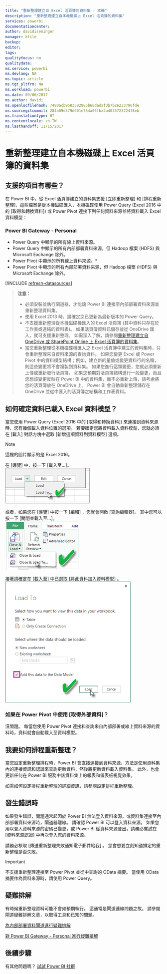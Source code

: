```yaml
---
title: "重新整理建立自 Excel 活頁簿的資料集 - 本機"
description: "重新整理建立自本機磁碟上 Excel 活頁簿的資料集"
services: powerbi
documentationcenter: 
author: davidiseminger
manager: kfile
backup: 
editor: 
tags: 
qualityfocus: no
qualitydate: 
ms.service: powerbi
ms.devlang: NA
ms.topic: article
ms.tgt_pltfrm: NA
ms.workload: powerbi
ms.date: 09/06/2017
ms.author: davidi
ms.openlocfilehash: 7480acb9583582985b68dadaf3b7b26233796fde
ms.sourcegitcommit: 284b09d579d601e754a05fba2a4025723724f8eb
ms.translationtype: HT
ms.contentlocale: zh-TW
ms.lasthandoff: 11/15/2017
---
```

# <a name="refresh-a-dataset-created-from-an-excel-workbook-on-a-local-drive"></a>重新整理建立自本機磁碟上 Excel 活頁簿的資料集
## <a name="whats-supported"></a>支援的項目有哪些？
在 Power BI 中，從 Excel 活頁簿建立的資料集支援 [立即重新整理] 和 [排程重新整理]，這些檔案是從本機磁碟匯入，本機磁碟使用 Power Query (Excel 2016 中的 [取得和轉換資料]) 或 Power Pivot 連接下列任何資料來源並將資料載入 Excel 資料模型︰  

### <a name="power-bi-gateway---personal"></a>Power BI Gateway - Personal
* Power Query 中顯示的所有線上資料來源。
* Power Query 中顯示的所有內部部署資料來源，但 Hadoop 檔案 (HDFS) 與 Microsoft Exchange 除外。
* Power Pivot 中顯示的所有線上資料來源。\*
* Power Pivot 中顯示的所有內部部署資料來源，但 Hadoop 檔案 (HDFS) 與 Microsoft Exchange 除外。

<!-- Refresh Data sources-->
[!INCLUDE [refresh-datasources](./includes/refresh-datasources.md)]

> **注意：**  
> 
> * 必須安裝並執行閘道器，才能讓 Power BI 連接至內部部署資料來源並重新整理資料集。
> * 使用 Excel 2013 時，請確定您已更新為最新版本的 Power Query。
> * 不支援重新整理從本機磁碟機匯入的 Excel 活頁簿 (其中資料只存在於工作表或連結的資料表)。 如果活頁簿資料已儲存並從 OneDrive 匯入，就可支援重新整理。 如需深入了解，請參閱[重新整理建立自 OneDrive 或 SharePoint Online 上 Excel 活頁簿的資料集](refresh-excel-file-onedrive.md)。
> * 當您重新整理從本機磁碟機匯入之 Excel 活頁簿中建立的資料集時，只會重新整理來自資料來源的查詢資料。 如果您變更 Excel 或 Power Pivot 中的資料模型結構；例如，建立新的量值或變更資料行的名稱，則這些變更將不會複製到資料集。 如果您進行這類變更，您就必須重新上傳或重新發行活頁簿。 如果您預期對活頁簿結構進行一般變更，而且您想該變更反映在 Power BI 中的資料集，而不必重新上傳，請考慮將您的活頁簿放在 OneDrive 上。 Power BI 會自動重新整理儲存在 OneDrive 並從中匯入的活頁簿之結構和工作表資料。
> 
> 

## <a name="how-do-i-make-sure-data-is-loaded-to-the-excel-data-model"></a>如何確定資料已載入 Excel 資料模型？
當您使用 Power Query (Excel 2016 中的 [取得和轉換資料]) 來連接到資料來源時，您有幾個載入資料位置的選項。 若要確定您將資料載入資料模型，您就必須在 [載入]  對話方塊中選取 [新增這項資料到資料模型]  選項。

> [!NOTE]
> 這裡的圖片顯示的是 Excel 2016。
> 
> 

在 [導覽] 中，按一下 [載入至...]。  
    ![](media/refresh-excel-file-local-drive/refresh_loadtodm_1.png)

或者，如果您在 [導覽] 中按一下 [編輯]  ，您就會開啟 [查詢編輯器]。 其中您可以按一下 [關閉並載入至...]。  
    ![](media/refresh-excel-file-local-drive/refresh_loadtodm_2.png)

接著請確定在 [載入至] 中已選取 [將此資料加入資料模型] 。  
    ![](media/refresh-excel-file-local-drive/refresh_loadtodm_3.png)

### <a name="what-if-i-use-get-external-data-in-power-pivot"></a>如果在 Power Pivot 中使用 [取得外部資料]？
沒問題。 每當您使用 Power Pivot 連接和查詢來自內部部署或線上資料來源的資料時，資料就會自動載入至資料模型。

## <a name="how-do-i-schedule-refresh"></a>我要如何排程重新整理？
當您設定重新整理排程時，Power BI 會直接連接到資料來源，方法是使用資料集內的連接資訊和認證來查詢更新資料，然後將更新資料載入資料集。 此外，也會更新任何在 Power BI 服務中該資料集上的報表和儀表板視覺效果。

如需如何設定排程重新整理的詳細資訊，請參閱[設定排程重新整理](refresh-scheduled-refresh.md)。

## <a name="when-things-go-wrong"></a>發生錯誤時
如果發生錯誤，問題通常起因於 Power BI 無法登入資料來源，或資料集連接至內部部署資料來源時，閘道器離線。 請確認 Power BI 可以登入資料來源。 如果您用以登入資料來源的密碼已變更，或 Power BI 從資料來源登出，請務必嘗試在 [資料來源認證] 中再次登入您的資料來源。

請務必核取 [傳送重新整理失敗通知電子郵件給我] 。 您會想要立刻知道排定的重新整理是否失敗。

>[!IMPORTANT]
>不支援重新整理連接至 Power Pivot 並從中查詢的 OData 摘要。 當使用 OData 摘要作為資料來源時，請使用 Power Query。

## <a name="troubleshooting"></a>疑難排解
有時候重新整理資料可能不會如預期執行。 這通常是閘道連線問題之故。 請參閱閘道疑難排解文章，以取得工具和已知的問題。

[為內部部署資料閘道進行疑難排解](service-gateway-onprem-tshoot.md)

[對 Power BI Gateway - Personal 進行疑難排解](service-admin-troubleshooting-power-bi-personal-gateway.md)

## <a name="next-steps"></a>後續步驟
有其他問題嗎？ [試試 Power BI 社群](http://community.powerbi.com/)

